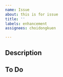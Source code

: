 ```yaml
---
name: Issue
about: this is for issue
title: ''
labels: enhancement
assignees: choidongkuen

---
```


## Description



## To Do

